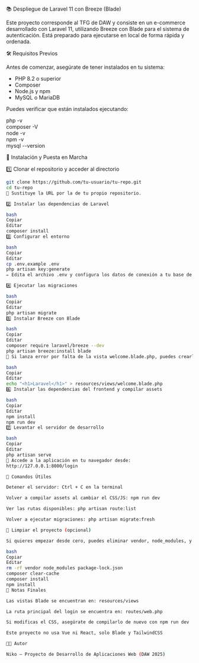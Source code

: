 📚 Despliegue de Laravel 11 con Breeze (Blade)

Este proyecto corresponde al TFG de DAW y consiste en un e-commerce desarrollado con Laravel 11, utilizando Breeze con Blade para el sistema de autenticación. Está preparado para ejecutarse en local de forma rápida y ordenada.

🛠️ Requisitos Previos


Antes de comenzar, asegúrate de tener instalados en tu sistema:

- PHP 8.2 o superior
- Composer
- Node.js y npm
- MySQL o MariaDB

Puedes verificar que están instalados ejecutando:

php -v  
composer -V  
node -v  
npm -v  
mysql --version

🚀 Instalación y Puesta en Marcha

1️⃣ Clonar el repositorio y acceder al directorio

```bash
git clone https://github.com/tu-usuario/tu-repo.git
cd tu-repo
📌 Sustituye la URL por la de tu propio repositorio.

2️⃣ Instalar las dependencias de Laravel

bash
Copiar
Editar
composer install
3️⃣ Configurar el entorno

bash
Copiar
Editar
cp .env.example .env
php artisan key:generate
✏️ Edita el archivo .env y configura los datos de conexión a tu base de datos.

4️⃣ Ejecutar las migraciones

bash
Copiar
Editar
php artisan migrate
5️⃣ Instalar Breeze con Blade

bash
Copiar
Editar
composer require laravel/breeze --dev
php artisan breeze:install blade
📌 Si lanza error por falta de la vista welcome.blade.php, puedes crearla manualmente con:

bash
Copiar
Editar
echo "<h1>Laravel</h1>" > resources/views/welcome.blade.php
6️⃣ Instalar las dependencias del frontend y compilar assets

bash
Copiar
Editar
npm install
npm run dev
7️⃣ Levantar el servidor de desarrollo

bash
Copiar
Editar
php artisan serve
📌 Accede a la aplicación en tu navegador desde:
http://127.0.0.1:8000/login

🔄 Comandos Útiles

Detener el servidor: Ctrl + C en la terminal

Volver a compilar assets al cambiar el CSS/JS: npm run dev

Ver las rutas disponibles: php artisan route:list

Volver a ejecutar migraciones: php artisan migrate:fresh

🧹 Limpiar el proyecto (opcional)

Si quieres empezar desde cero, puedes eliminar vendor, node_modules, y limpiar cachés:

bash
Copiar
Editar
rm -rf vendor node_modules package-lock.json
composer clear-cache
composer install
npm install
🎯 Notas Finales

Las vistas Blade se encuentran en: resources/views

La ruta principal del login se encuentra en: routes/web.php

Si modificas el CSS, asegúrate de compilarlo de nuevo con npm run dev

Este proyecto no usa Vue ni React, solo Blade y TailwindCSS

🧑‍💻 Autor

Niko – Proyecto de Desarrollo de Aplicaciones Web (DAW 2025)
